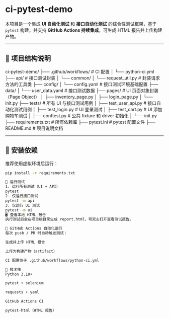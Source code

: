 # ci-pytest-demo

本项目是一个集成 **UI 自动化测试** 和 **接口自动化测试** 的综合性测试框架，基于 `pytest` 构建，并支持 **GitHub Actions 持续集成**，可生成 HTML 报告并上传构建产物。

---

## 📁 项目结构说明

ci-pytest-demo/
├── .github/workflows/ # CI 配置
│ └── python-ci.yml
├── api/ # 接口测试封装
│ └── common/
│ └── request_util.py # 封装请求方法的工具类
├── config/
│ └── config.yaml # 接口测试环境基础配置
├── data/
│ └── user_data.yaml # 接口测试数据
├── pages/ # UI 页面对象封装（Page Object）
│ ├── inventory_page.py
│ ├── login_page.py
│ └── init.py
├── tests/ # 所有 UI 与接口测试用例
│ ├── test_user_api.py # 接口自动化测试用例
│ ├── test_login.py # UI 登录测试
│ ├── test_cart.py # UI 添加购物车测试
│ ├── conftest.py # 公共 fixture 和 driver 初始化
│ └── init.py
├── requirements.txt # 所有依赖库
├── pytest.ini # pytest 配置文件
├── README.md # 项目说明文档

---

## 🔧 安装依赖

推荐使用虚拟环境后运行：

```bash
pip install -r requirements.txt

🧪 运行测试
1. 运行所有测试（UI + API）
pytest
2. 仅运行接口测试
pytest -m api
3. 仅运行 UI 测试
pytest -m ui
🖥️ 查看本地 HTML 报告
执行测试后会在项目根目录生成 report.html，可双击打开查看测试报告。

🚀 GitHub Actions 自动化运行
每次 push / PR 时自动触发测试：

生成并上传 HTML 报告

上传为构建产物（artifact）

CI 配置位于 .github/workflows/python-ci.yml

📌 技术栈
Python 3.10+

pytest + selenium

requests + yaml

GitHub Actions CI

pytest-html（HTML 报告）

